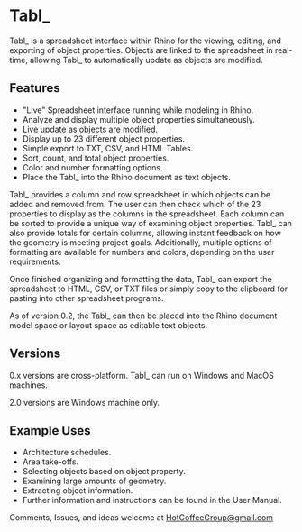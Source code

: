 # Tabl_

Tabl_ is a spreadsheet interface within Rhino for the viewing, editing, and exporting of object properties. Objects are linked to the spreadsheet in real-time, allowing Tabl_ to automatically update as objects are modified.

## Features

* "Live" Spreadsheet interface running while modeling in Rhino.
* Analyze and display multiple object properties simultaneously.
* Live update as objects are modified.
* Display up to 23 different object properties.
* Simple export to TXT,  CSV, and HTML Tables.
* Sort, count, and total object properties.
* Color and number formatting options.
* Place the Tabl_ into the Rhino document as text objects.

Tabl_ provides a column and row spreadsheet in which objects can be added and removed from. The user can then check which of the 23 properties to display as the columns in the spreadsheet. Each column can be sorted to provide a unique way of examining object properties. Tabl_ can also provide totals for certain columns, allowing instant feedback on how the geometry is meeting project goals. Additionally, multiple options of formatting are available for numbers and colors, depending on the user requirements.

Once finished organizing and formatting the data, Tabl_ can export the spreadsheet to HTML, CSV, or TXT files or simply copy to the clipboard for pasting into other spreadsheet programs.

As of version 0.2, the Tabl_ can then be placed into the Rhino document model space or layout space as editable text objects.

## Versions

0.x versions are cross-platform. Tabl_ can run on Windows and MacOS machines.

2.0 versions are Windows machine only.


## Example Uses

* Architecture schedules.
* Area take-offs.
* Selecting objects based on object property.
* Examining large amounts of geometry.
* Extracting object information.
* Further information and instructions can be found in the User Manual.

Comments, Issues, and ideas welcome at HotCoffeeGroup@gmail.com
